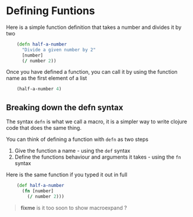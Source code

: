 # Defining Funtions

  Here is a simple function definition that takes a number and divides it by two

```clojure
    (defn half-a-number
      "Divide a given number by 2"
      [number]
      (/ number 2))
```

  Once you have defined a function, you can call it by using the function name as the first element of a list

```clojure
    (half-a-number 4)
```

## Breaking down the defn syntax

  The syntax `defn` is what we call a macro, it is a simpler way to write clojure code that does the same thing.

  You can think of defining a function with `defn` as two steps

  1) Give the function a name - using the `def` syntax
  2) Define the functions behaviour and arguments it takes - using the `fn` syntax

  Here is the same function if you typed it out in full

```clojure
    (def half-a-number
      (fn [number]
        (/ number 2)))
```

> **fixme** is it too soon to show macroexpand ?
